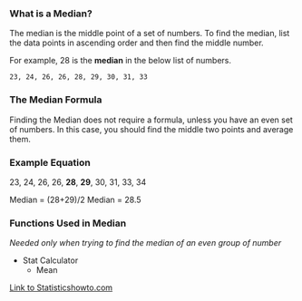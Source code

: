 ### What is a Median?

The median is the middle point of a set of numbers. To find the median, list the data points in ascending order and then find the middle number.

For example, 28 is the **median** in the below list of numbers.

    23, 24, 26, 26, 28, 29, 30, 31, 33

### The Median Formula

Finding the Median does not require a formula, unless you have an even set of numbers.  In this case, you should find the middle two points and average them.

### Example Equation

23, 24, 26, 26, **28**, **29**, 30, 31, 33, 34

Median = (28+29)/2
Median = 28.5

### Functions Used in Median
*Needed only when trying to find the median of an even group of number*
 
 * Stat Calculator
   * Mean

[Link to Statisticshowto.com](https://www.statisticshowto.com/probability-and-statistics/statistics-definitions/mean-median-mode/)